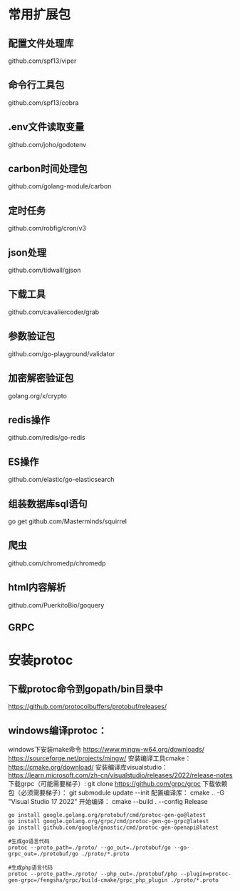 
# 常用扩展包

## 配置文件处理库
github.com/spf13/viper
## 命令行工具包
github.com/spf13/cobra
## .env文件读取变量
github.com/joho/godotenv
## carbon时间处理包
github.com/golang-module/carbon
## 定时任务
github.com/robfig/cron/v3
## json处理
github.com/tidwall/gjson
## 下载工具
github.com/cavaliercoder/grab
## 参数验证包
github.com/go-playground/validator
## 加密解密验证包
golang.org/x/crypto
## redis操作
github.com/redis/go-redis
## ES操作
github.com/elastic/go-elasticsearch
## 组装数据库sql语句
go get github.com/Masterminds/squirrel
## 爬虫 
github.com/chromedp/chromedp
## html内容解析
github.com/PuerkitoBio/goquery
## GRPC
# 安装protoc
## 下载protoc命令到gopath/bin目录中
https://github.com/protocolbuffers/protobuf/releases/

## windows编译protoc：
windows下安装make命令
https://www.mingw-w64.org/downloads/
https://sourceforge.net/projects/mingw/
安装编译工具cmake：
https://cmake.org/download/
安装编译库visualstudio：
https://learn.microsoft.com/zh-cn/visualstudio/releases/2022/release-notes
下载grpc（可能需要梯子）:
git clone https://github.com/grpc/grpc
下载依赖包（必须需要梯子）：
git submodule update --init
配置编译库：
cmake .. -G "Visual Studio 17 2022"
开始编译：
cmake --build . --config Release

~~~shell
go install google.golang.org/protobuf/cmd/protoc-gen-go@latest
go install google.golang.org/grpc/cmd/protoc-gen-go-grpc@latest
go install github.com/google/gnostic/cmd/protoc-gen-openapi@latest

#生成go语言代码
protoc --proto_path=./proto/ --go_out=./protobuf/go --go-grpc_out=./protobuf/go ./proto/*.proto

#生成php语言代码
protoc --proto_path=./proto/ --php_out=./protobuf/php --plugin=protoc-gen-grpc=/fengsha/grpc/build-cmake/grpc_php_plugin ./proto/*.proto
~~~